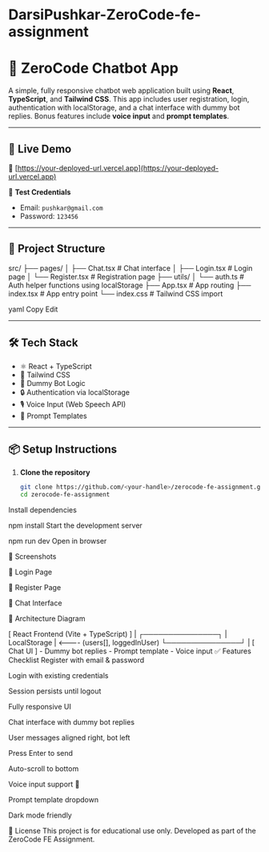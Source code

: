 # DarsiPushkar-ZeroCode-fe-assignment
# 💬 ZeroCode Chatbot App

A simple, fully responsive chatbot web application built using **React**, **TypeScript**, and **Tailwind CSS**. This app includes user registration, login, authentication with localStorage, and a chat interface with dummy bot replies. Bonus features include **voice input** and **prompt templates**.

---

## 🚀 Live Demo

🔗 [https://your-deployed-url.vercel.app](https://your-deployed-url.vercel.app)

📧 **Test Credentials**  
- Email: `pushkar@gmail.com`  
- Password: `123456`

---

## 📁 Project Structure

src/
├── pages/
│ ├── Chat.tsx # Chat interface
│ ├── Login.tsx # Login page
│ └── Register.tsx # Registration page
├── utils/
│ └── auth.ts # Auth helper functions using localStorage
├── App.tsx # App routing
├── index.tsx # App entry point
└── index.css # Tailwind CSS import

yaml
Copy
Edit

---

## 🛠️ Tech Stack

- ⚛️ React + TypeScript
- 💨 Tailwind CSS
- 🧠 Dummy Bot Logic
- 🔒 Authentication via localStorage
- 🎙️ Voice Input (Web Speech API)
- 📑 Prompt Templates

---

## 📦 Setup Instructions

1. **Clone the repository**

   ```bash
   git clone https://github.com/<your-handle>/zerocode-fe-assignment.git
   cd zerocode-fe-assignment
Install dependencies


npm install
Start the development server


npm run dev
Open in browser


📸 Screenshots

🔐 Login Page

📝 Register Page

💬 Chat Interface

🧱 Architecture Diagram

[ React Frontend (Vite + TypeScript) ]
        |
  ┌───────────────┐
  | LocalStorage  | <---- (users[], loggedInUser)
  └───────────────┘
        |
    [ Chat UI ]
    - Dummy bot replies
    - Prompt template
    - Voice input
✅ Features Checklist
 Register with email & password

 Login with existing credentials

 Session persists until logout

 Fully responsive UI

 Chat interface with dummy bot replies

 User messages aligned right, bot left

 Press Enter to send

 Auto-scroll to bottom

 Voice input support 🎤

 Prompt template dropdown

 Dark mode friendly

📜 License
This project is for educational use only. Developed as part of the ZeroCode FE Assignment.







